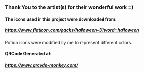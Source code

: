 ### Thank You to the artist(s) for their wonderful work =)

#### The icons used in this project were downloaded from:
##### https://www.flaticon.com/packs/halloween-3?word=halloween

Potion icons were modified by me to represent different colors.  

#### QRCode Generated at:
##### https://www.qrcode-monkey.com/
